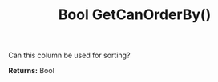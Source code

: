 ﻿---
uid: crmscript_ref_NSArchiveColumnInfo_GetCanOrderBy
title: Bool GetCanOrderBy()
intellisense: NSArchiveColumnInfo.GetCanOrderBy
keywords: NSArchiveColumnInfo, GetCanOrderBy
so.topic: reference
---

Can this column be used for sorting?

**Returns:** Bool


